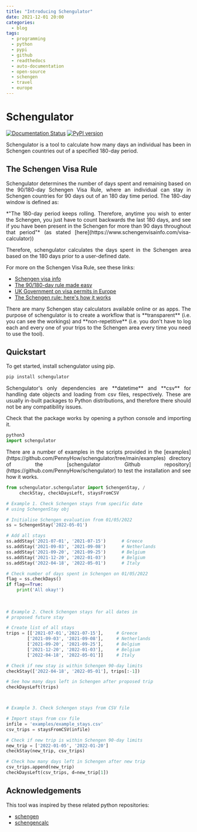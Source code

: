 ```yaml
---
title: "Introducing Schengulator"
date: 2021-12-01 20:00
categories:
  - blog
tags: 
  - programming
  - python
  - pypi
  - github
  - readthedocs
  - auto-documentation
  - open-source
  - schengen
  - travel
  - europe
---
```


# Schengulator

[![Documentation Status](https://readthedocs.org/projects/schengulator/badge/?version=latest)](https://schengulator.readthedocs.io/en/latest/?badge=latest) [![PyPI version](https://badge.fury.io/py/schengulator.svg)](https://badge.fury.io/py/schengulator)

<p style="text-align:justify;">Schengulator is a tool to calculate how many days an individual has been in Schengen countries out of a specified 180-day period.</p>

## The Schengen Visa Rule

<p style="text-align:justify;">Schengulator determines the number of days spent and remaining based on the 90/180-day Schengen Visa Rule, where an individual can stay in Schengen countries for 90 days out of an 180 day time period. The 180-day window is defined as:</p>
    
<p style="text-align:justify;">*"The 180-day period keeps rolling. Therefore, anytime you wish to enter the Schengen, you just have to count backwards the last 180 days, and see if you have been present in the Schengen for more than 90 days throughout that period"* (as stated [here](https://www.schengenvisainfo.com/visa-calculator))</p>

<p style="text-align:justify;">Therefore, schengulator calculates the days spent in the Schengen area based on the 180 days prior to a user-defined date.</p>

For more on the Schengen Visa Rule, see these links:
+ [Schengen visa info](https://www.schengenvisainfo.com)
+ [The 90/180-day rule made easy](https://newlandchase.com/the-schengen-areas-90-180-day-rule-made-easy/)
+ [UK Government on visa permits in Europe](https://www.gov.uk/guidance/check-if-you-need-a-visa-or-permit-for-europe)
+ [The Schengen rule: here's how it works](https://www.frenchentree.com/brexit/eu-90-180-day-rule-heres-how-it-works/)

<p style="text-align:justify;">There are many Schengen stay calculators available online or as apps. The purpose of schengulator is to create a workflow that is **transparent** (i.e. you can see the workings) and **non-repetitive** (i.e. you don't have to log each and every one of your trips to the Schengen area every time you need to use the tool).</p>
 

## Quickstart
<p style="text-align:justify;">To get started, install schengulator using pip.</p>

```python
pip install schengulator
```

<p style="text-align:justify;">Schengulator's only dependencies are **datetime** and **csv** for handling date objects and loading from csv files, respectively. These are usually in-built packages to Python distributions, and therefore there should not be any compatibility issues.</p>

<p style="text-align:justify;">Check that the package works by opening a python console and importing it.</p>

```python
python3
import schengulator
```

<p style="text-align:justify;">There are a number of examples in the scripts provided in the [examples](https://github.com/PennyHow/schengulator/tree/main/examples) directory of the [schengulator Github repository](https://github.com/PennyHow/schengulator) to test the installation and see how it works. </p>

```python
from schengulator.schengulator import SchengenStay, /
     checkStay, checkDaysLeft, staysFromCSV

# Example 1. Check Schengen stays from specific date 
# using SchengenStay obj

# Initialise Schengen evaluation from 01/05/2022
ss = SchengenStay('2022-05-01')

# Add all stays
ss.addStay('2021-07-01', '2021-07-15')      # Greece
ss.addStay('2021-09-03', '2021-09-08')      # Netherlands
ss.addStay('2021-09-20', '2021-09-25')      # Belgium
ss.addStay('2021-12-20', '2022-01-03')      # Belgium
ss.addStay('2022-04-18', '2022-05-01')      # Italy

# Check number of days spent in Schengen on 01/05/2022
flag = ss.checkDays()
if flag==True:
    print('All okay!')
    
 
    
# Example 2. Check Schengen stays for all dates in 
# proposed future stay

# Create list of all stays
trips = [['2021-07-01','2021-07-15'],     # Greece
        ['2021-09-03', '2021-09-08'],     # Netherlands
        ['2021-09-20', '2021-09-25'],     # Belgium
        ['2021-12-20', '2022-01-03'],     # Belgium
        ['2022-04-18', '2022-05-01']]     # Italy

# Check if new stay is within Schengen 90-day limits
checkStay(['2022-04-18', '2022-05-01'], trips[:-1])

# See how many days left in Schengen after proposed trip
checkDaysLeft(trips)



# Example 3. Check Schengen stays from CSV file

# Import stays from csv file
infile = 'examples/example_stays.csv'
csv_trips = staysFromCSV(infile)

# Check if new trip is within Schengen 90-day limits
new_trip = ['2022-01-05', '2022-01-20']
checkStay(new_trip, csv_trips)

# Check how many days left in Schengen after new trip
csv_trips.append(new_trip)
checkDaysLeft(csv_trips, d=new_trip[1]) 
```

## Acknowledgements
This tool was inspired by these related python repositories:
+ [schengen](https://github.com/weddige/schengen)
+ [schengencalc](https://github.com/nuno-filipe/schengencalc)
